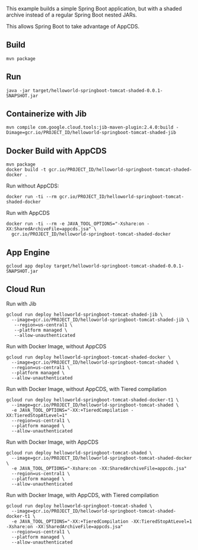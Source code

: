 This example builds a simple Spring Boot application, but with a shaded archive instead
of a regular Spring Boot nested JARs.

This allows Spring Boot to take advantage of AppCDS.

## Build
```
mvn package
```

## Run
```
java -jar target/helloworld-springboot-tomcat-shaded-0.0.1-SNAPSHOT.jar
```

## Containerize with Jib
```
mvn compile com.google.cloud.tools:jib-maven-plugin:2.4.0:build -Dimage=gcr.io/PROJECT_ID/helloworld-springboot-tomcat-shaded-jib
```

## Docker Build with AppCDS
```
mvn package
docker build -t gcr.io/PROJECT_ID/helloworld-springboot-tomcat-shaded-docker .
```

Run without AppCDS:
```
docker run -ti --rm gcr.io/PROJECT_ID/helloworld-springboot-tomcat-shaded-docker
```

Run with AppCDS
```
docker run -ti --rm -e JAVA_TOOL_OPTIONS="-Xshare:on -XX:SharedArchiveFile=appcds.jsa" \
  gcr.io/PROJECT_ID/helloworld-springboot-tomcat-shaded-docker
```

## App Engine

```
gcloud app deploy target/helloworld-springboot-tomcat-shaded-0.0.1-SNAPSHOT.jar 
```

## Cloud Run
Run with Jib
```
gcloud run deploy helloworld-springboot-tomcat-shaded-jib \
  --image=gcr.io/PROJECT_ID/helloworld-springboot-tomcat-shaded-jib \
   --region=us-central1 \
   --platform managed \
   --allow-unauthenticated
```

Run with Docker Image, without AppCDS
```
gcloud run deploy helloworld-springboot-tomcat-shaded-docker \
  --image=gcr.io/PROJECT_ID/helloworld-springboot-tomcat-shaded \
  --region=us-central1 \
  --platform managed \
  --allow-unauthenticated
```

Run with Docker Image, without AppCDS, with Tiered compilation
```
gcloud run deploy helloworld-springboot-tomcat-shaded-docker-t1 \
  --image=gcr.io/PROJECT_ID/helloworld-springboot-tomcat-shaded \
  -e JAVA_TOOL_OPTIONS="-XX:+TieredCompilation -XX:TieredStopAtLevel=1"
  --region=us-central1 \
  --platform managed \
  --allow-unauthenticated
```


Run with Docker Image, with AppCDS
```
gcloud run deploy helloworld-springboot-tomcat-shaded \
  --image=gcr.io/PROJECT_ID/helloworld-springboot-tomcat-shaded-docker \
  -e JAVA_TOOL_OPTIONS="-Xshare:on -XX:SharedArchiveFile=appcds.jsa"
  --region=us-central1 \
  --platform managed \
  --allow-unauthenticated
```

Run with Docker Image, with AppCDS, with Tiered compilation
```
gcloud run deploy helloworld-springboot-tomcat-shaded \
  --image=gcr.io/PROJECT_ID/helloworld-springboot-tomcat-shaded-docker-t1 \
  -e JAVA_TOOL_OPTIONS="-XX:+TieredCompilation -XX:TieredStopAtLevel=1 -Xshare:on -XX:SharedArchiveFile=appcds.jsa"
  --region=us-central1 \
  --platform managed \
  --allow-unauthenticated
```

